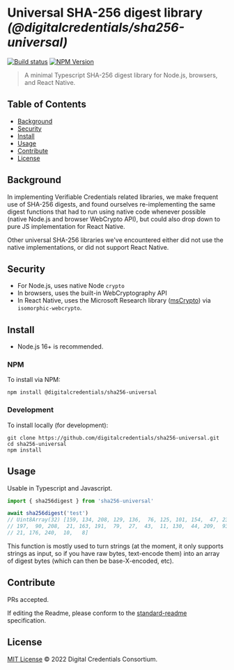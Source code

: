 # Universal SHA-256 digest library _(@digitalcredentials/sha256-universal)_

[![Build status](https://img.shields.io/github/workflow/status/digitalcredentials/sha256-universal/Node.js%20CI)](https://github.com/digitalcredentials/sha256-universal/actions?query=workflow%3A%22Node.js+CI%22)
[![NPM Version](https://img.shields.io/npm/v/@digitalcredentials/sha256-universal.svg)](https://npm.im/@digitalcredentials/sha256-universal)

> A minimal Typescript SHA-256 digest library for Node.js, browsers, and React Native.

## Table of Contents

- [Background](#background)
- [Security](#security)
- [Install](#install)
- [Usage](#usage)
- [Contribute](#contribute)
- [License](#license)

## Background

In implementing Verifiable Credentials related libraries, we make frequent use
of SHA-256 digests, and found ourselves re-implementing the same digest functions
that had to run using native code whenever possible (native Node.js and browser 
WebCrypto API), but could also drop down to pure JS implementation for React Native.

Other universal SHA-256 libraries we've encountered either did not use the native
implementations, or did not support React Native.

## Security

* For Node.js, uses native Node `crypto`
* In browsers, uses the built-in WebCryptography API
* In React Native, uses the Microsoft Research library ([msCrypto](https://github.com/kevlened/msrCrypto))
  via `isomorphic-webcrypto`.

## Install

- Node.js 16+ is recommended.

### NPM

To install via NPM:

```
npm install @digitalcredentials/sha256-universal
```

### Development

To install locally (for development):

```
git clone https://github.com/digitalcredentials/sha256-universal.git
cd sha256-universal
npm install
```

## Usage

Usable in Typescript and Javascript.

```js
import { sha256digest } from 'sha256-universal'

await sha256digest('test')
// Uint8Array(32) [159, 134, 208, 129, 136,  76, 125, 101, 154,  47, 234, 160, 
// 197,  90, 208,  21, 163, 191,  79,  27,  43,  11, 130,  44, 209,  93, 108,  
// 21, 176, 240,  10,   8]
```

This function is mostly used to turn strings (at the moment, it only supports
strings as input, so if you have raw bytes, text-encode them) into an array
of digest bytes (which can then be base-X-encoded, etc).

## Contribute

PRs accepted.

If editing the Readme, please conform to the
[standard-readme](https://github.com/RichardLitt/standard-readme) specification.

## License

[MIT License](LICENSE.md) © 2022 Digital Credentials Consortium.
